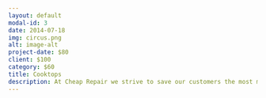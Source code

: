 ```yaml
---
layout: default
modal-id: 3
date: 2014-07-18
img: circus.png
alt: image-alt
project-date: $80
client: $100
category: $60
title: Cooktops
description: At Cheap Repair we strive to save our customers the most money possible. That is why we have  SPECIAL DISCOUNTS for customers who choose to work with us again! Enjoyed our service for the first time?  ENJOY 15% OFF on all future service calls! Did you use our services more than 30 times? Or had recommended 30 people who then used our services? WE APPRECIATE YOUR LOYALTY AND WELCOME TO OUR SAVINGS CLUB <3 GET AN EXTRA 30% OFF ON ALL OF YOUR FUTURE SERVICES PLUS EXTRA 10% OFF WITH EACH CONSECUTIVE YEAR UP TO 50% OFF !!! It pays to stay with us!
---
```


